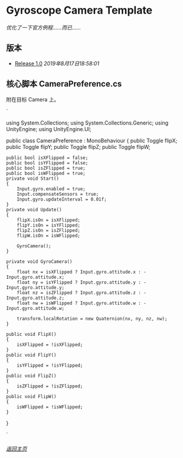 # Gyroscope Camera Template

_优化了一下官方例程……而已……_

## 版本

- [Release 1.0]() _2019年8月17日18:58:01_

## 核心脚本 CameraPreference.cs 

附在目标 Camera 上。

`

using System.Collections;
using System.Collections.Generic;
using UnityEngine;
using UnityEngine.UI;

public class CameraPreference : MonoBehaviour
{
    public Toggle flipX;
    public Toggle flipY;
    public Toggle flipZ;
    public Toggle flipW;

    public bool isXFlipped = false;
    public bool isYFlipped = false;
    public bool isZFlipped = true;
    public bool isWFlipped = true;
    private void Start()
    {
        Input.gyro.enabled = true;
        Input.compensateSensors = true;
        Input.gyro.updateInterval = 0.01f;
    }
    private void Update()
    {
        flipX.isOn = isXFlipped;
        flipY.isOn = isYFlipped;
        flipZ.isOn = isZFlipped;
        flipW.isOn = isWFlipped;

        GyroCamera();
    }

    private void GyroCamera()
    {
        float nx = isXFlipped ? Input.gyro.attitude.x : -Input.gyro.attitude.x;
        float ny = isYFlipped ? Input.gyro.attitude.y : -Input.gyro.attitude.y;
        float nz = isZFlipped ? Input.gyro.attitude.z : -Input.gyro.attitude.z;
        float nw = isWFlipped ? Input.gyro.attitude.w : -Input.gyro.attitude.w;

        transform.localRotation = new Quaternion(nx, ny, nz, nw);
    }

    public void FlipX()
    {
        isXFlipped = !isXFlipped;
    }
    public void FlipY()
    {
        isYFlipped = !isYFlipped;
    }
    public void FlipZ()
    {
        isZFlipped = !isZFlipped;
    }
    public void FlipW()
    {
        isWFlipped = !isWFlipped;
    }
}

`

###### [返回主页](index.md)
